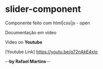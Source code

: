 # slider-component
Componente feito com html|css|js - open

Documentação em vídeo

Video on **Youtube**

[Youtube Link] https://youtu.be/q72nAkE4xIo


--**by Rafael Martins**--
